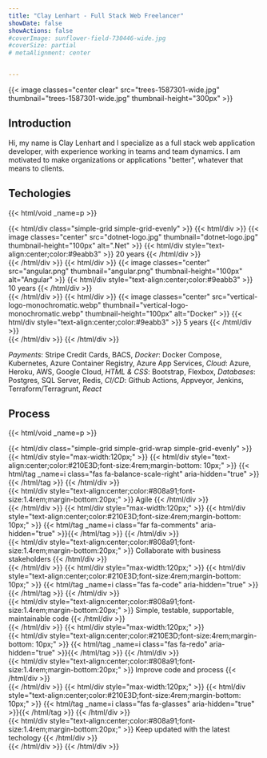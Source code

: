 ```yaml
---
title: "Clay Lenhart - Full Stack Web Freelancer"
showDate: false
showActions: false
#coverImage: sunflower-field-730446-wide.jpg
#coverSize: partial
# metaAlignment: center


---
```


{{< image classes="center clear" src="trees-1587301-wide.jpg" thumbnail="trees-1587301-wide.jpg" thumbnail-height="300px" >}}


## Introduction

Hi, my name is Clay Lenhart and I specialize as a full stack web application developer, with experience working in teams
and team dynamics.  I am motivated to make organizations or applications "better", whatever that means to clients.




## Techologies

{{< html/void _name=p >}}

{{< html/div class="simple-grid simple-grid-evenly" >}}
    {{< html/div >}}
        {{< image classes="center" src="dotnet-logo.jpg" thumbnail="dotnet-logo.jpg" thumbnail-height="100px" alt=".Net" >}}
        {{< html/div style="text-align:center;color:#9eabb3" >}}
            20 years
        {{< /html/div >}}   
    {{< /html/div >}}
    {{< html/div >}}
        {{< image classes="center" src="angular.png" thumbnail="angular.png" thumbnail-height="100px" alt="Angular" >}}
        {{< html/div style="text-align:center;color:#9eabb3" >}}
            10 years
        {{< /html/div >}}   
    {{< /html/div >}}
    {{< html/div >}}
        {{< image classes="center" src="vertical-logo-monochromatic.webp" thumbnail="vertical-logo-monochromatic.webp" thumbnail-height="100px" alt="Docker" >}}
        {{< html/div style="text-align:center;color:#9eabb3" >}}
            5 years
        {{< /html/div >}}   
    {{< /html/div >}}
{{< /html/div >}}




*Payments*: Stripe Credit Cards, BACS, 
*Docker*: Docker Compose, Kubernetes, Azure Container Registry, Azure App Services,
*Cloud*: Azure, Heroku, AWS, Google Cloud,
*HTML & CSS*: Bootstrap, Flexbox,
*Databases*: Postgres, SQL Server, Redis,
*CI/CD*: Github Actions, Appveyor, Jenkins, Terraform/Terragrunt,
*React*



<!-- portfolio -->


## Process

{{< html/void _name=p >}}

{{< html/div class="simple-grid simple-grid-wrap simple-grid-evenly" >}}
    {{< html/div style="max-width:120px;" >}} 
        {{< html/div style="text-align:center;color:#210E3D;font-size:4rem;margin-bottom: 10px;" >}}
            {{< html/tag _name=i class="fas fa-balance-scale-right" aria-hidden="true" >}}{{< /html/tag >}}
        {{< /html/div >}}     
        {{< html/div style="text-align:center;color:#808a91;font-size:1.4rem;margin-bottom:20px;" >}}
            Agile
        {{< /html/div >}}   
    {{< /html/div >}}
    {{< html/div style="max-width:120px;" >}} 
        {{< html/div style="text-align:center;color:#210E3D;font-size:4rem;margin-bottom: 10px;" >}}
            {{< html/tag _name=i class="far fa-comments" aria-hidden="true" >}}{{< /html/tag >}}
        {{< /html/div >}}     
        {{< html/div style="text-align:center;color:#808a91;font-size:1.4rem;margin-bottom:20px;" >}}
            Collaborate with business stakeholders
        {{< /html/div >}}   
    {{< /html/div >}}
    {{< html/div style="max-width:120px;" >}} 
        {{< html/div style="text-align:center;color:#210E3D;font-size:4rem;margin-bottom: 10px;" >}}
            {{< html/tag _name=i class="fas fa-code" aria-hidden="true" >}}{{< /html/tag >}}
        {{< /html/div >}}     
        {{< html/div style="text-align:center;color:#808a91;font-size:1.4rem;margin-bottom:20px;" >}}
            Simple, testable, supportable, maintainable code
        {{< /html/div >}}   
    {{< /html/div >}}
    {{< html/div style="max-width:120px;" >}}  
        {{< html/div style="text-align:center;color:#210E3D;font-size:4rem;margin-bottom: 10px;" >}}
            {{< html/tag _name=i class="fas fa-redo" aria-hidden="true" >}}{{< /html/tag >}}
        {{< /html/div >}}               
        {{< html/div style="text-align:center;color:#808a91;font-size:1.4rem;margin-bottom:20px;" >}}
            Improve code and process
        {{< /html/div >}}   
    {{< /html/div >}}
    {{< html/div style="max-width:120px;" >}} 
        {{< html/div style="text-align:center;color:#210E3D;font-size:4rem;margin-bottom: 10px;" >}}
            {{< html/tag _name=i class="fas fa-glasses" aria-hidden="true" >}}{{< /html/tag >}}
        {{< /html/div >}}     
        {{< html/div style="text-align:center;color:#808a91;font-size:1.4rem;margin-bottom:20px;" >}}
            Keep updated with the latest techology
        {{< /html/div >}}   
    {{< /html/div >}}
{{< /html/div >}}






<!-- Image by <a href="https://pixabay.com/users/12019-12019/?utm_source=link-attribution&utm_medium=referral&utm_campaign=image&utm_content=1587301">David Mark</a> from <a href="https://pixabay.com//?utm_source=link-attribution&utm_medium=referral&utm_campaign=image&utm_content=1587301">Pixabay</a> -->

